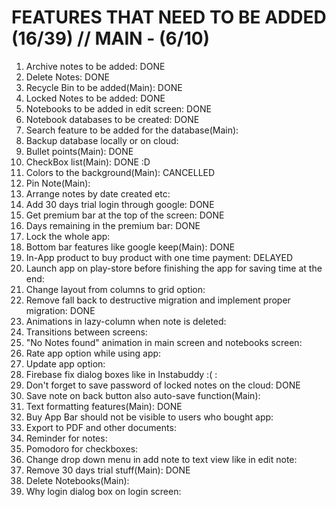 FEATURES THAT NEED TO BE ADDED (16/39) // MAIN - (6/10)
=====================================

1) Archive notes to be added: DONE
2) Delete Notes: DONE
3) Recycle Bin to be added(Main): DONE
4) Locked Notes to be added: DONE
5) Notebooks to be added in edit screen: DONE
6) Notebook databases to be created: DONE
7) Search feature to be added for the database(Main):
8) Backup database locally or on cloud:
9) Bullet points(Main): DONE
10) CheckBox list(Main): DONE :D
11) Colors to the background(Main): CANCELLED
12) Pin Note(Main):
13) Arrange notes by date created etc:
14) Add 30 days trial login through google: DONE
15) Get premium bar at the top of the screen: DONE
16) Days remaining in the premium bar: DONE
17) Lock the whole app:
18) Bottom bar features like google keep(Main): DONE
19) In-App product to buy product with one time payment: DELAYED
20) Launch app on play-store before finishing the app for saving time at the end:
21) Change layout from columns to grid option:
22) Remove fall back to destructive migration and implement proper migration: DONE
23) Animations in lazy-column when note is deleted:
24) Transitions between screens:
25) "No Notes found" animation in main screen and notebooks screen:
26) Rate app option while using app:
27) Update app option:
28) Firebase fix dialog boxes like in Instabuddy :( :
29) Don't forget to save password of locked notes on the cloud: DONE
30) Save note on back button also auto-save function(Main):
31) Text formatting features(Main): DONE
32) Buy App Bar should not be visible to users who bought app:
33) Export to PDF and other documents:
34) Reminder for notes:
35) Pomodoro for checkboxes:
36) Change drop down menu in add note to text view like in edit note:
37) Remove 30 days trial stuff(Main): DONE
38) Delete Notebooks(Main):
39) Why login dialog box on login screen: